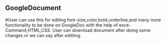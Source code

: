 ## GoogleDocument
#User can use this for editing font-size,color,bold,underline,and many more functionality to be done on GoogleDoc with the help of exce-Command,HTML,CSS. User can download document after doing some changes or we can say after editting.

